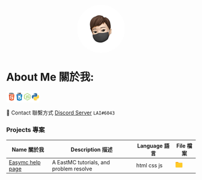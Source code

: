<p align="center">    
    <img style="border-radius: 100px" width="128" height="128" src="LAI.png">
</p>
<h1>About Me 關於我:</h1>

<p><img height="30" src="lang.png"></p>

🎈 Contact 聯繫方式 [Discord Server](https://discord.gg/rGQzfv2Zud) `LAI#6043`

<p>
<h3>Projects 專案</h3>
</p>

<table>
	<thead>
		<tr>
		<th>Name 關於我</th>
		<th>Description 描述</th>
		<th>Language 語言</th>
		<th>File 檔案</th>
		</tr>
	</thead>
	<tbody>
		<tr>
			<td><a href="https://github.com/fosscord/fosscord">Easymc help page</a></td>
			<td>A EastMC tutorials, and problem resolve</td>
			<td>html css js</td>
			<td><img height="16" src="png/file.png"></td>
		</tr>
	</tbody>
</table>
